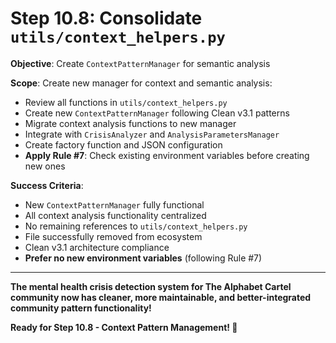 <!-- ash-nlp/docs/v3.1/phase/3/d/step_10.8.md -->
<!--
Documentation for Phase 3d, Step 10.8 for Ash-NLP Service v3.1
FILE VERSION: v3.1-3d-10.8-1
LAST MODIFIED: 2025-08-13
PHASE: 3d, Step 10.8
CLEAN ARCHITECTURE: v3.1 Compliant
MIGRATION STATUS: 
-->
# Step 10.8: Consolidate `utils/context_helpers.py`

**Objective**: Create `ContextPatternManager` for semantic analysis

**Scope**: Create new manager for context and semantic analysis:
- Review all functions in `utils/context_helpers.py`
- Create new `ContextPatternManager` following Clean v3.1 patterns
- Migrate context analysis functions to new manager
- Integrate with `CrisisAnalyzer` and `AnalysisParametersManager`
- Create factory function and JSON configuration
- **Apply Rule #7**: Check existing environment variables before creating new ones

**Success Criteria**:
- New `ContextPatternManager` fully functional
- All context analysis functionality centralized
- No remaining references to `utils/context_helpers.py`
- File successfully removed from ecosystem
- Clean v3.1 architecture compliance
- **Prefer no new environment variables** (following Rule #7)

---

**The mental health crisis detection system for The Alphabet Cartel community now has cleaner, more maintainable, and better-integrated community pattern functionality!**

**Ready for Step 10.8 - Context Pattern Management! 🚀**